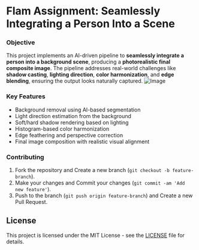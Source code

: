 # Flam Assignment: Seamlessly Integrating a Person Into a Scene

### Objective
This project implements an AI-driven pipeline to **seamlessly integrate a person into a background scene**, producing a **photorealistic final composite image**. The pipeline addresses real-world challenges like **shadow casting**, **lighting direction**, **color harmonization**, and **edge blending**, ensuring the output looks naturally captured.
![Image](https://github.com/user-attachments/assets/67bfafbc-eb2b-48fe-9330-b1833537a217)

### Key Features

- Background removal using AI-based segmentation
- Light direction estimation from the background
- Soft/hard shadow rendering based on lighting
- Histogram-based color harmonization
- Edge feathering and perspective correction
- Final image composition with realistic visual alignment

### Contributing

1. Fork the repository and Create a new branch (`git checkout -b feature-branch`).
2. Make your changes and Commit your changes (`git commit -am 'Add new feature'`).
3. Push to the branch (`git push origin feature-branch`) and Create a new Pull Request.

## License

This project is licensed under the MIT License - see the [LICENSE](LICENSE) file for details.
